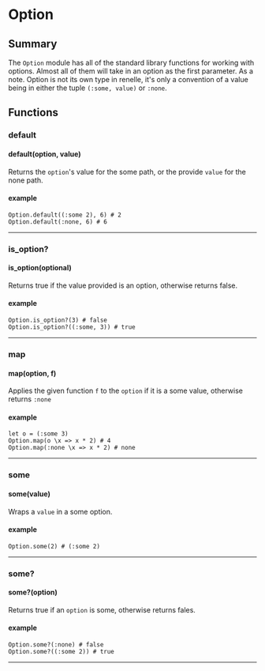 # Option

## Summary

The `Option` module has all of the standard library functions for working with options. Almost all of them will take in an option as the first parameter. As a note. Option is not its own type in renelle, it's only a convention of a value being in either the tuple `(:some, value)` or `:none`.

## Functions

### default

#### default(option, value)

Returns the `option`'s value for the some path, or the provide `value` for the none path.

#### example

```
Option.default((:some 2), 6) # 2
Option.default(:none, 6) # 6
```

---

### is_option?

#### is_option(optional)

Returns true if the value provided is an option, otherwise returns false.

#### example

```
Option.is_option?(3) # false
Option.is_option?((:some, 3)) # true
```

---

### map

#### map(option, f)

Applies the given function `f` to the `option` if it is a some value, otherwise returns `:none`

#### example

```
let o = (:some 3)
Option.map(o \x => x * 2) # 4
Option.map(:none \x => x * 2) # none
```

---

### some

#### some(value)

Wraps a `value` in a some option.

#### example

```
Option.some(2) # (:some 2)
```

---

### some?

#### some?(option)

Returns true if an `option` is some, otherwise returns fales.

#### example

```
Option.some?(:none) # false
Option.some?((:some 2)) # true
```

---